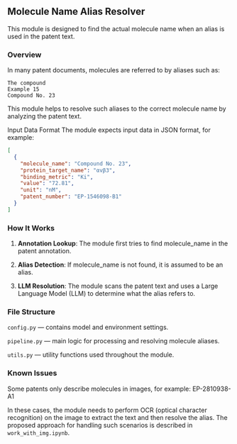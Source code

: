 ## Molecule Name Alias Resolver
This module is designed to find the actual molecule name when an alias is used in the patent text.

### Overview
In many patent documents, molecules are referred to by aliases such as:

```text
The compound
Example 15
Compound No. 23
```

This module helps to resolve such aliases to the correct molecule name by analyzing the patent text.

Input Data Format
The module expects input data in JSON format, for example:

```json
[
  {
    "molecule_name": "Compound No. 23",
    "protein_target_name": "αvβ3",
    "binding_metric": "Ki",
    "value": "72.81",
    "unit": "nM",
    "patent_number": "EP-1546098-B1"
  }
]
```

### How It Works
1. **Annotation Lookup**:
The module first tries to find molecule_name in the patent annotation.

2. **Alias Detection**:
If molecule_name is not found, it is assumed to be an alias.

3. **LLM Resolution**:
The module scans the patent text and uses a Large Language Model (LLM) to determine what the alias refers to.

### File Structure
`config.py` — contains model and environment settings.

`pipeline.py` — main logic for processing and resolving molecule aliases.

`utils.py` — utility functions used throughout the module.

### Known Issues
Some patents only describe molecules in images, for example:
EP-2810938-A1

In these cases, the module needs to perform OCR (optical character recognition) on the image to extract the text and then resolve the alias.
The proposed approach for handling such scenarios is described in `work_with_img.ipynb`.